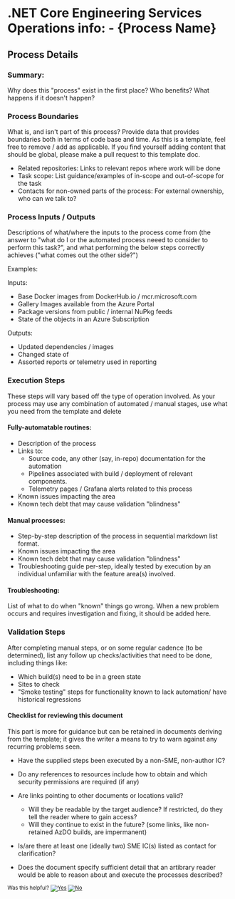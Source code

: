 # .NET Core Engineering Services Operations info: - {Process Name}

## Process Details

### Summary: 
Why does this "process" exist in the first place? Who benefits? What happens if it doesn't happen?

### Process Boundaries

What is, and isn't part of this process? Provide data that provides boundaries both in terms of code base and time. As this is a template, feel free to remove / add as applicable.  If you find yourself adding content that should be global, please make a pull request to this template doc.

- Related repositories: Links to relevant repos where work will be done
- Task scope:  List guidance/examples of in-scope and out-of-scope for the task
- Contacts for non-owned parts of the process: For external ownership, who can we talk to?

### Process Inputs / Outputs

Descriptions of what/where the inputs to the process come from (the answer to "what do I or the automated process neeed to consider to perform this task?", and what performing the below steps correctly achieves ("what comes out the other side?")

Examples:

Inputs:
- Base Docker images from DockerHub.io / mcr.microsoft.com
- Gallery Images available from the Azure Portal
- Package versions from public / internal NuPkg feeds
- State of the objects in an Azure Subscription

Outputs:
- Updated dependencies / images
- Changed state of
- Assorted reports or telemetry used in reporting 

### Execution Steps

These steps will vary based off the type of operation involved.  As your process may use any combination of automated / manual stages, use what you need from the template and delete 

#### Fully-automatable routines:
- Description of the process
- Links to:
  - Source code, any other (say, in-repo) documentation for the automation
  - Pipelines associated with build / deployment  of relevant components.
  - Telemetry pages / Grafana alerts related to this process
- Known issues impacting the area
- Known tech debt that may cause validation "blindness"

#### Manual processes:
- Step-by-step description of the process in sequential markdown list format.
- Known issues impacting the area
- Known tech debt that may cause validation "blindness"
- Troubleshooting guide per-step, ideally tested by execution by an individual unfamiliar with the feature area(s) involved.


#### Troubleshooting:

List of what to do when "known" things go wrong.  When a new problem occurs and requires investigation and fixing, it should be added here.


### Validation Steps

After completing manual steps, or on some regular cadence (to be determined), list any follow up checks/activities that need to be done, including things like:

- Which build(s) need to be in a green state
- Sites to check
- "Smoke testing" steps for functionality known to lack automation/ have historical regressions

#### Checklist for reviewing this document

This part is more for guidance but can be retained in documents deriving from the template; it gives the writer a means to try to warn against any recurring problems seen.

- Have the supplied steps been executed by a non-SME, non-author IC?

- Do any references to resources include how to obtain and which security permissions are required (if any)

- Are links pointing to other documents or locations valid?
  - Will they be readable by the target audience?  If restricted, do they tell the reader where to gain access?
  - Will they continue to exist in the future? (some links, like non-retained AzDO builds, are impermanent)

- Is/are there at least one (ideally two) SME IC(s) listed as contact for clarification?

- Does the document specify sufficient detail that an artibrary reader would be able to reason about and execute the processes described?

<!-- Begin Generated Content: Doc Feedback -->
<sub>Was this helpful? [![Yes](https://helix.dot.net/f/ip/5?p=Documentation%5COperations%5CTemplates%5Cprocess-info-template.md)](https://helix.dot.net/f/p/5?p=Documentation%5COperations%5CTemplates%5Cprocess-info-template.md) [![No](https://helix.dot.net/f/in)](https://helix.dot.net/f/n/5?p=Documentation%5COperations%5CTemplates%5Cprocess-info-template.md)</sub>
<!-- End Generated Content-->
